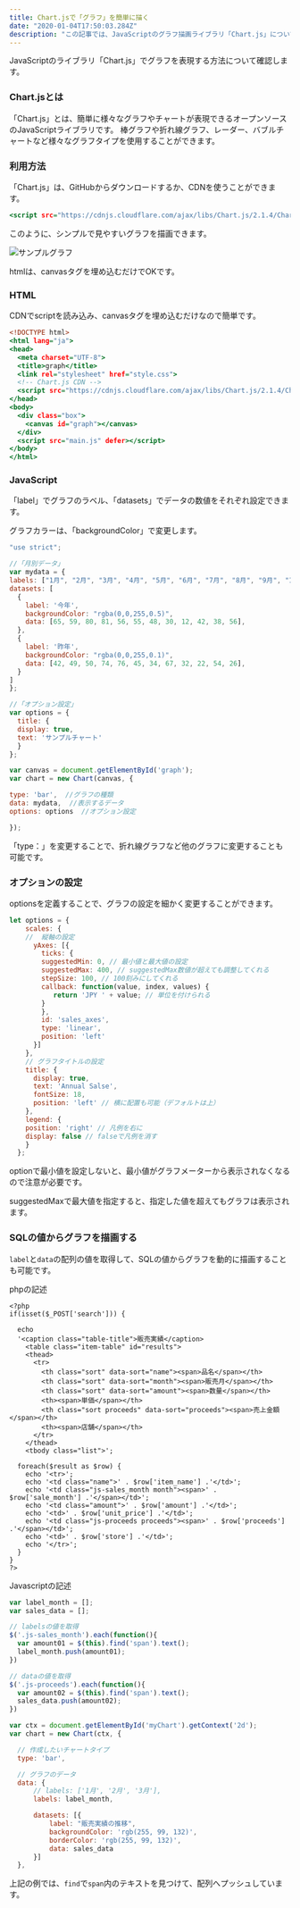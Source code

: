 ```yaml
---
title: Chart.jsで「グラフ」を簡単に描く
date: "2020-01-04T17:50:03.284Z"
description: "この記事では、JavaScriptのグラフ描画ライブラリ「Chart.js」について解説しています。"
---
```


JavaScriptのライブラリ「Chart.js」でグラフを表現する方法について確認します。

### Chart.jsとは

「Chart.js」とは、簡単に様々なグラフやチャートが表現できるオープンソースのJavaScriptライブラリです。
棒グラフや折れ線グラフ、レーダー、バブルチャートなど様々なグラフタイプを使用することができます。

### 利用方法
「Chart.js」は、GitHubからダウンロードするか、CDNを使うことができます。

```HTML:title=index.html
<script src="https://cdnjs.cloudflare.com/ajax/libs/Chart.js/2.1.4/Chart.min.js"&gt;&lt;/script>
```

このように、シンプルで見やすいグラフを描画できます。

![サンプルグラフ]("sample_chart.png")

htmlは、canvasタグを埋め込むだけでOKです。

### HTML

CDNでscriptを読み込み、canvasタグを埋め込むだけなので簡単です。

```HTML:title=index.html
<!DOCTYPE html>
<html lang="ja">
<head>
  <meta charset="UTF-8">
  <title>graph</title>
  <link rel="stylesheet" href="style.css">
  <!-- Chart.js CDN -->
  <script src="https://cdnjs.cloudflare.com/ajax/libs/Chart.js/2.1.4/Chart.min.js"></script>
</head>
<body>
  <div class="box">
    <canvas id="graph"></canvas>
  </div>
  <script src="main.js" defer></script>
</body>
</html>
```

### JavaScript
「label」でグラフのラベル、「datasets」でデータの数値をそれぞれ設定できます。

グラフカラーは、「backgroundColor」で変更します。

```javascript:title=main.js
"use strict";

//「月別データ」
var mydata = {
labels: ["1月", "2月", "3月", "4月", "5月", "6月", "7月", "8月", "9月", "10月", "11月", "12月"],
datasets: [
  {
    label: '今年',
    backgroundColor: "rgba(0,0,255,0.5)",
    data: [65, 59, 80, 81, 56, 55, 48, 30, 12, 42, 38, 56],
  },
  {
    label: '昨年',
    backgroundColor: "rgba(0,0,255,0.1)",
    data: [42, 49, 50, 74, 76, 45, 34, 67, 32, 22, 54, 26],
  }
]
};

//「オプション設定」
var options = {
  title: {    
  display: true,
  text: 'サンプルチャート'
  }
};

var canvas = document.getElementById('graph');
var chart = new Chart(canvas, {

type: 'bar',  //グラフの種類
data: mydata,  //表示するデータ
options: options  //オプション設定

});
```

「type：」を変更することで、折れ線グラフなど他のグラフに変更することも可能です。

### オプションの設定

optionsを定義することで、グラフの設定を細かく変更することができます。

```javascript:title=main.js
let options = {
    scales: {
    //  縦軸の設定
      yAxes: [{
        ticks: {
        suggestedMin: 0, // 最小値と最大値の設定
        suggestedMax: 400, // suggestedMax数値が超えても調整してくれる
        stepSize: 100, // 100刻みにしてくれる
        callback: function(value, index, values) {
           return 'JPY ' + value; // 単位を付けられる
        }
        },
        id: 'sales_axes',
        type: 'linear',
        position: 'left'
      }]
    },
    // グラフタイトルの設定
    title: { 
      display: true,
      text: 'Annual Salse',
      fontSize: 18,
      position: 'left' // 横に配置も可能（デフォルトは上）
    },
    legend: {
    position: 'right' // 凡例を右に
    display: false // falseで凡例を消す
    }
  };
```

optionで最小値を設定しないと、最小値がグラフメーターから表示されなくなるので注意が必要です。

suggestedMaxで最大値を指定すると、指定した値を超えてもグラフは表示されます。

### SQLの値からグラフを描画する


`label`と`data`の配列の値を取得して、SQLの値からグラフを動的に描画することも可能です。

phpの記述

```php:title=test.php
<?php
if(isset($_POST['search'])) {
  
  echo
  '<caption class="table-title">販売実績</caption>
    <table class="item-table" id="results">
    <thead>
      <tr>
        <th class="sort" data-sort="name"><span>品名</span></th>
        <th class="sort" data-sort="month"><span>販売月</span></th>
        <th class="sort" data-sort="amount"><span>数量</span></th>
        <th><span>単価</span></th>
        <th class="sort proceeds" data-sort="proceeds"><span>売上金額</span></th>
        <th><span>店舗</span></th>
      </tr>
    </thead>
    <tbody class="list">';

  foreach($result as $row) {
    echo '<tr>';
    echo '<td class="name">' . $row['item_name'] .'</td>';
    echo '<td class="js-sales_month month"><span>' . $row['sale_month'] .'</span></td>';
    echo '<td class="amount">' . $row['amount'] .'</td>';
    echo '<td>' . $row['unit_price'] .'</td>';
    echo '<td class="js-proceeds proceeds"><span>' . $row['proceeds'] .'</span></td>';
    echo '<td>' . $row['store'] .'</td>';
    echo '</tr>';
  }
}
?>
```

Javascriptの記述

```javascript:title=main.js
var label_month = [];
var sales_data = [];

// labelsの値を取得
$('.js-sales_month').each(function(){
  var amount01 = $(this).find('span').text();
  label_month.push(amount01);
})

// dataの値を取得
$('.js-proceeds').each(function(){
  var amount02 = $(this).find('span').text();
  sales_data.push(amount02);
})

var ctx = document.getElementById('myChart').getContext('2d');
var chart = new Chart(ctx, {

  // 作成したいチャートタイプ
  type: 'bar',

  // グラフのデータ
  data: {
      // labels: ['1月', '2月', '3月'],
      labels: label_month,

      datasets: [{
          label: "販売実績の推移",
          backgroundColor: 'rgb(255, 99, 132)',
          borderColor: 'rgb(255, 99, 132)',
          data: sales_data
      }]
  },
```

上記の例では、`find`で`span`内のテキストを見つけて、配列へプッシュしています。